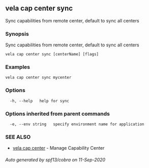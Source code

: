 ## vela cap center sync

Sync capabilities from remote center, default to sync all centers

### Synopsis

Sync capabilities from remote center, default to sync all centers

```
vela cap center sync [centerName] [flags]
```

### Examples

```
vela cap center sync mycenter
```

### Options

```
  -h, --help   help for sync
```

### Options inherited from parent commands

```
  -e, --env string   specify environment name for application
```

### SEE ALSO

* [vela cap center](vela_cap_center.md)	 - Manage Capability Center

###### Auto generated by spf13/cobra on 11-Sep-2020
